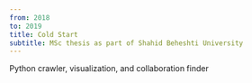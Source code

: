```yaml
---
from: 2018
to: 2019
title: Cold Start
subtitle: MSc thesis as part of Shahid Beheshti University
---
```


Python crawler, visualization, and collaboration finder
